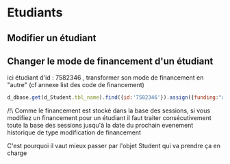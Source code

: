 # Etudiants

## Modifier un étudiant


## Changer le mode de financement d'un étudiant

ici étudiant d'id : 7582346 , transformer son mode de financement en "autre" (cf annexe list des code de financement)

```js
d_dbase.get(d_Student.tbl_name).find({id:'7582346'}).assign({funding:"autre"}).write();
```

/!\ Comme le financement est stocké dans la base des sessions, si vous modifiez un financement pour un étudiant il faut traiter consécutivement toute la base des sessions jusqu'à la date du prochain evenement historique de type modification de financement

C'est pourquoi il vaut mieux passer par l'objet Student qui va prendre ça en charge
